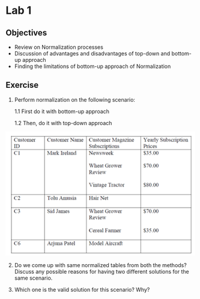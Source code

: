 # Lab 1 

## Objectives

- Review on Normalization processes
- Discussion of advantages and disadvantages of top-down and bottom-up approach
- Finding the limitations of bottom-up approach of Normalization

## Exercise

1. Perform normalization on the following scenario:
	
	1.1 First do it with bottom-up approach
	
	1.2 Then, do it with top-down approach

![Customers and their magazines subscriptions](/ex6.png)

2. Do we come up with same normalized tables from both the methods? Discuss any possible reasons for having two different solutions for the same scenario.

3. Which one is the valid solution for this scenario? Why?

   